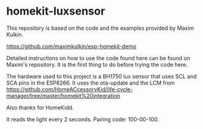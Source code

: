 # homekit-luxsensor

This repository is based on the code and the examples provided by Maxim Kulkin.

https://github.com/maximkulkin/esp-homekit-demo

Detailed instructions on how to use the code found here can be found on Maxim's repository. It is the first thing to do before trying the code here.

The hardware used to this project is a BH1750 lux sensor that uses SCL and SCA pins in the ESP8266.
It uses the ota-update and the LCM from https://github.com/HomeACcessoryKid/life-cycle-manager/tree/master/homekit%20integration

Also thanks for HomeKidd.

It reads the light every 2 seconds.
Pairing code: 100-00-100.

